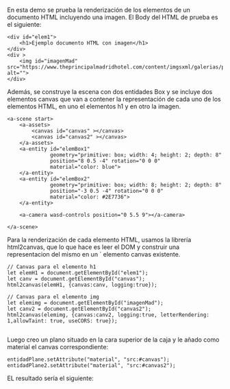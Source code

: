 En esta demo se prueba la renderización de los elementos de un documento HTML incluyendo una imagen. 
El Body del HTML de prueba es el siguiente: 

```
<div id="elem1">
    <h1>Ejemplo documento HTML con imagen</h1>
</div>
<div >
    <img id="imagenMad" src="https://www.theprincipalmadridhotel.com/content/imgsxml/galerias/panel_herohome/1/6690.jpg" alt="">
</div>

```

Además, se construye la escena con dos entidades Box y se incluye dos elementos canvas que van a contener la representación de cada uno de los elementos HTML, en uno el elementos h1 y en otro la imagen.

```
<a-scene start>
    <a-assets>
        <canvas id="canvas" ></canvas>
        <canvas id="canvas2" ></canvas>
    </a-assets>
    <a-entity id="elemBox1"
              geometry="primitive: box; width: 4; height: 2; depth: 8"
              position="8 0.5 -4" rotation="0 0 0"
              material="color: blue">
    </a-entity>
    <a-entity id="elemBox2"
              geometry="primitive: box; width: 8; height: 2; depth: 8"
              position="-3 0.5 -4" rotation="0 0 0"
              material="color: #2E7736">
    </a-entity>

    <a-camera wasd-controls position="0 5.5 9"></a-camera>

</a-scene>

```


Para la renderización de cada elemento HTML, usamos la librería html2canvas, que lo que hace es leer el DOM y construir una representacion del mismo en un ´
elemento canvas existente. 

```
// Canvas para el elemento h1
let elemH1 = document.getElementById("elem1");
let canv = document.getElementById("canvas");
html2canvas(elemH1, {canvas:canv, logging:true});

// Canvas para el elemento img
let elemimg = document.getElementById("imagenMad");
let canv2 = document.getElementById("canvas2");
html2canvas(elemimg, {canvas:canv2, logging:true, letterRendering: 1,allowTaint: true, useCORS: true});


```

Luego creo un plano situado en la cara superior de la caja y le añado como material el canvas correspondiente: 

```
entidadPlane.setAttribute("material", "src:#canvas");
entidadPlane2.setAttribute("material", "src:#canvas2");

```

EL resultado sería el siguiente: 





